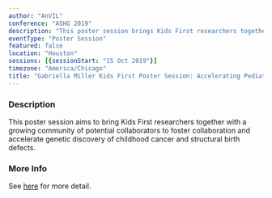 ```yaml
---
author: "AnVIL"
conference: "ASHG 2019"
description: "This poster session brings Kids First researchers together with a growing community of potential collaborators to foster collaboration and accelerate genetic discovery of childhood cancer and structural birth defects."
eventType: "Poster Session"
featured: false
location: "Houston"
sessions: [{sessionStart: "15 Oct 2019"}]
timezone: "America/Chicago"
title: "Gabriella Miller Kids First Poster Session: Accelerating Pediatric Genomics Research through Collaboration"
---
```


<event-hero></event-hero>

### Description

This poster session aims to bring Kids First researchers together with a growing community of potential collaborators to foster collaboration and accelerate genetic discovery of childhood cancer and structural birth defects.

### More Info

See [here](https://www.eventbrite.com/e/kids-first-poster-session-accelerating-pediatric-genomics-research-through-collaboration-tickets-65121015711) for more detail.
